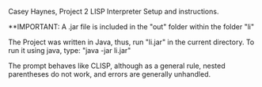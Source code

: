 Casey Haynes, Project 2
LISP Interpreter Setup and instructions. 

**IMPORTANT: A .jar file is included in the "out" folder within the folder "li"

The Project was written in Java, thus, run "li.jar" in the current directory. 
To run it using java, type: "java -jar li.jar"

The prompt behaves like CLISP, although as a general rule, nested parentheses do not work, 
and errors are generally unhandled. 
